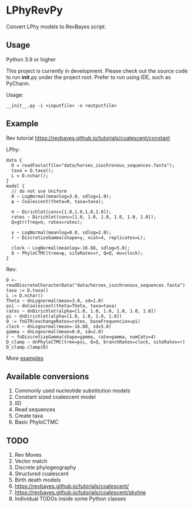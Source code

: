 # LPhyRevPy
Convert LPhy models to RevBayes script.

## Usage

Python 3.9 or higher

This project is currently in development. 
Please check out the source code to run __init__.py under the project root.
Prefer to run using IDE, such as PyCharm.

Usage:
```antlrv4
__init__.py -i <inputfile> -o <outputfile>
```

## Example

Rev tutorial https://revbayes.github.io/tutorials/coalescent/constant

LPhy:

```
data {
  D = readFasta(file="data/horses_isochronous_sequences.fasta");
  taxa = D.taxa();
  L = D.nchar();
}
model {
  // do not use Uniform
  Θ ~ LogNormal(meanlog=3.0, sdlog=1.0);
  ψ ~ Coalescent(theta=Θ, taxa=taxa);

  π ~ Dirichlet(conc=[1.0,1.0,1.0,1.0]);
  rates ~ Dirichlet(conc=[1.0, 1.0, 1.0, 1.0, 1.0, 1.0]);
  Q=gtr(freq=π, rates=rates);

  γ ~ LogNormal(meanlog=0.0, sdlog=2.0);
  r ~ DiscretizeGamma(shape=γ, ncat=4, replicates=L);

  clock ~ LogNormal(meanlog=-16.88, sdlog=5.0);
  D ~ PhyloCTMC(tree=ψ, siteRates=r, Q=Q, mu=clock);
}
```

Rev:

```
D <- readDiscreteCharacterData("data/horses_isochronous_sequences.fasta")
taxa := D.taxa()
L := D.nchar()
Theta ~ dnLognormal(mean=3.0, sd=1.0)
psi ~ dnCoalescent(theta=Theta, taxa=taxa)
rates ~ dnDirichlet(alpha=[1.0, 1.0, 1.0, 1.0, 1.0, 1.0])
pi ~ dnDirichlet(alpha=[1.0, 1.0, 1.0, 1.0])
Q := fnGTR(exchangeRates=rates, baseFrequencies=pi)
clock ~ dnLognormal(mean=-16.88, sd=5.0)
gamma ~ dnLognormal(mean=0.0, sd=2.0)
r ~ fnDiscretizeGamma(shape=gamma, rate=gamma, numCats=4)
D_clamp ~ dnPhyloCTMC(tree=psi, Q=Q, branchRates=clock, siteRates=r)
D_clamp.clamp(D)
```

More [examples](./examples)

## Available conversions

1. Commonly used nucleotide substitution models
2. Constant sized coalescent model
3. IID
4. Read sequences
5. Create taxa
6. Basic PhyloCTMC

## TODO

1. Rev Moves
2. Vector match
3. Discrete phylogeography
4. Structured coalescent
5. Birth death models
6. https://revbayes.github.io/tutorials/coalescent/
7. https://revbayes.github.io/tutorials/coalescent/skyline
8. Individual TODOs inside some Python classes

